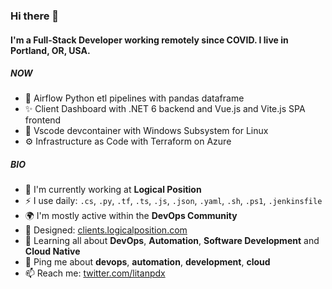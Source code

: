 ### Hi there 👋

#### I'm a Full-Stack Developer working remotely since COVID. I live in Portland, OR, USA.

##### NOW

- 🐼 Airflow Python etl pipelines with pandas dataframe
- ✨ Client Dashboard with .NET 6 backend and Vue.js and Vite.js SPA frontend
- 🚀 Vscode devcontainer with Windows Subsystem for Linux 
- ⚙️ Infrastructure as Code with Terraform on Azure

##### BIO

- 🏢 I'm currently working at **Logical Position**
- ⚡️  I use daily: `.cs`, `.py`, `.tf`, `.ts`, `.js`, `.json`, `.yaml`, `.sh`, `.ps1`, `.jenkinsfile`
- 🌍 I'm mostly active within the **DevOps Community**
- 💅 Designed: [clients.logicalposition.com](https://clients.logicalposition.com)
- 🌱 Learning all about **DevOps**, **Automation**, **Software Development** and **Cloud Native**
- 💬 Ping me about **devops**, **automation**, **development**, **cloud**
- 📫 Reach me: [twitter.com/litanpdx](https://twitter.com/litan1106)
